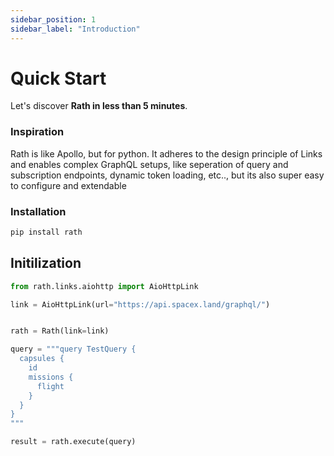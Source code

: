 ```yaml
---
sidebar_position: 1
sidebar_label: "Introduction"
---
```


# Quick Start

Let's discover **Rath in less than 5 minutes**.

### Inspiration

Rath is like Apollo, but for python. It adheres to the design principle of Links and enables complex GraphQL
setups, like seperation of query and subscription endpoints, dynamic token loading, etc.., but its also super easy to
configure and extendable

### Installation

```bash
pip install rath
```

## Initilization

```python
from rath.links.aiohttp import AioHttpLink

link = AioHttpLink(url="https://api.spacex.land/graphql/")


rath = Rath(link=link)

query = """query TestQuery {
  capsules {
    id
    missions {
      flight
    }
  }
}
"""

result = rath.execute(query)
```
